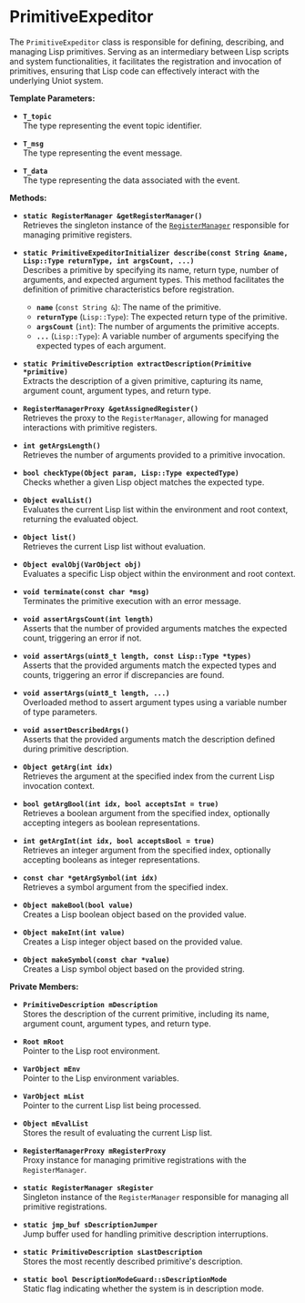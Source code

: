 # PrimitiveExpeditor

The `PrimitiveExpeditor` class is responsible for defining, describing, and managing Lisp primitives. Serving as an intermediary between Lisp scripts and system functionalities, it facilitates the registration and invocation of primitives, ensuring that Lisp code can effectively interact with the underlying Uniot system.

**Template Parameters:**

* **`T_topic`**\
  The type representing the event topic identifier.

* **`T_msg`**\
  The type representing the event message.

* **`T_data`**\
  The type representing the data associated with the event.

**Methods:**

* **`static RegisterManager &getRegisterManager()`**\
  Retrieves the singleton instance of the [`RegisterManager`](../register/registermanager.md) responsible for managing primitive registers.

* **`static PrimitiveExpeditorInitializer describe(const String &name, Lisp::Type returnType, int argsCount, ...)`**\
  Describes a primitive by specifying its name, return type, number of arguments, and expected argument types. This method facilitates the definition of primitive characteristics before registration.
  * **`name`** (`const String &`): The name of the primitive.
  * **`returnType`** (`Lisp::Type`): The expected return type of the primitive.
  * **`argsCount`** (`int`): The number of arguments the primitive accepts.
  * **`...`** (`Lisp::Type`): A variable number of arguments specifying the expected types of each argument.

* **`static PrimitiveDescription extractDescription(Primitive *primitive)`**\
  Extracts the description of a given primitive, capturing its name, argument count, argument types, and return type.

* **`RegisterManagerProxy &getAssignedRegister()`**\
  Retrieves the proxy to the `RegisterManager`, allowing for managed interactions with primitive registers.

* **`int getArgsLength()`**\
  Retrieves the number of arguments provided to a primitive invocation.

* **`bool checkType(Object param, Lisp::Type expectedType)`**\
  Checks whether a given Lisp object matches the expected type.

* **`Object evalList()`**\
  Evaluates the current Lisp list within the environment and root context, returning the evaluated object.

* **`Object list()`**\
  Retrieves the current Lisp list without evaluation.

* **`Object evalObj(VarObject obj)`**\
  Evaluates a specific Lisp object within the environment and root context.

* **`void terminate(const char *msg)`**\
  Terminates the primitive execution with an error message.

* **`void assertArgsCount(int length)`**\
  Asserts that the number of provided arguments matches the expected count, triggering an error if not.

* **`void assertArgs(uint8_t length, const Lisp::Type *types)`**\
  Asserts that the provided arguments match the expected types and counts, triggering an error if discrepancies are found.

* **`void assertArgs(uint8_t length, ...)`**\
  Overloaded method to assert argument types using a variable number of type parameters.

* **`void assertDescribedArgs()`**\
  Asserts that the provided arguments match the description defined during primitive description.

* **`Object getArg(int idx)`**\
  Retrieves the argument at the specified index from the current Lisp invocation context.

* **`bool getArgBool(int idx, bool acceptsInt = true)`**\
  Retrieves a boolean argument from the specified index, optionally accepting integers as boolean representations.

* **`int getArgInt(int idx, bool acceptsBool = true)`**\
  Retrieves an integer argument from the specified index, optionally accepting booleans as integer representations.

* **`const char *getArgSymbol(int idx)`**\
  Retrieves a symbol argument from the specified index.

* **`Object makeBool(bool value)`**\
  Creates a Lisp boolean object based on the provided value.

* **`Object makeInt(int value)`**\
  Creates a Lisp integer object based on the provided value.

* **`Object makeSymbol(const char *value)`**\
  Creates a Lisp symbol object based on the provided string.

**Private Members:**

* **`PrimitiveDescription mDescription`**\
  Stores the description of the current primitive, including its name, argument count, argument types, and return type.

* **`Root mRoot`**\
  Pointer to the Lisp root environment.

* **`VarObject mEnv`**\
  Pointer to the Lisp environment variables.

* **`VarObject mList`**\
  Pointer to the current Lisp list being processed.

* **`Object mEvalList`**\
  Stores the result of evaluating the current Lisp list.

* **`RegisterManagerProxy mRegisterProxy`**\
  Proxy instance for managing primitive registrations with the `RegisterManager`.

* **`static RegisterManager sRegister`**\
  Singleton instance of the `RegisterManager` responsible for managing all primitive registrations.

* **`static jmp_buf sDescriptionJumper`**\
  Jump buffer used for handling primitive description interruptions.

* **`static PrimitiveDescription sLastDescription`**\
  Stores the most recently described primitive's description.

* **`static bool DescriptionModeGuard::sDescriptionMode`**\
  Static flag indicating whether the system is in description mode.
